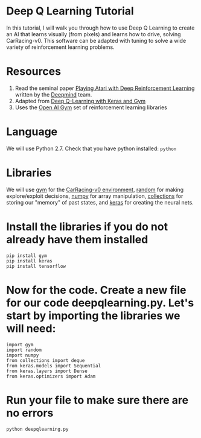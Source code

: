 # Deep Q Learning Tutorial

In this tutorial, I will walk you through how to use Deep Q Learning to create an AI that learns visually (from pixels) and learns how to drive, solving CarRacing-v0. This software can be adapted with tuning to solve a wide variety of reinforcement learning problems.

# Resources
1. Read the seminal paper [Playing Atari with Deep Reinforcement Learning](https://www.cs.toronto.edu/~vmnih/docs/dqn.pdf) written by the [Deepmind](https://deepmind.com/) team.
2. Adapted from [Deep Q-Learning with Keras and Gym](https://keon.io/deep-q-learning/)
3. Uses the [Open AI Gym](https://gym.openai.com/) set of reinforcement learning libraries

# Language
We will use Python 2.7. Check that you have python installed:
```python```


# Libraries
We will use [gym](https://gym.openai.com/) for the [CarRacing-v0 environment](https://gym.openai.com/envs/CarRacing-v0/), [random](https://docs.python.org/2/library/random.html) for making explore/exploit decisions, [numpy](http://www.numpy.org/) for array manipulation, [collections](https://docs.python.org/2/library/collections.html) for storing our "memory" of past states, and [keras](https://keras.io/) for creating the neural nets.

# Install the libraries if you do not already have them installed
```
pip install gym
pip install keras
pip install tensorflow
```

# Now for the code. Create a new file for our code deepqlearning.py. Let's start by importing the libraries we will need:
```
import gym
import random
import numpy
from collections import deque
from keras.models import Sequential
from keras.layers import Dense
from keras.optimizers import Adam
```

# Run your file to make sure there are no errors
```python deepqlearning.py```